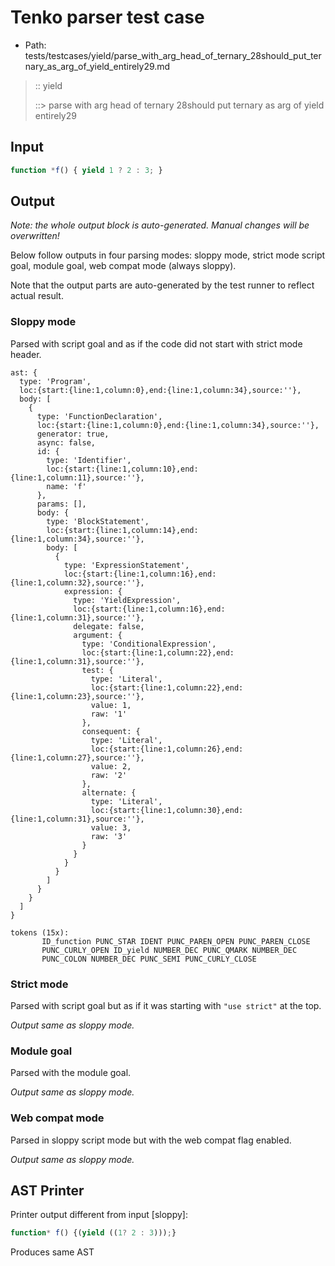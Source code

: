 # Tenko parser test case

- Path: tests/testcases/yield/parse_with_arg_head_of_ternary_28should_put_ternary_as_arg_of_yield_entirely29.md

> :: yield
>
> ::> parse with arg head of ternary 28should put ternary as arg of yield entirely29

## Input

`````js
function *f() { yield 1 ? 2 : 3; }
`````

## Output

_Note: the whole output block is auto-generated. Manual changes will be overwritten!_

Below follow outputs in four parsing modes: sloppy mode, strict mode script goal, module goal, web compat mode (always sloppy).

Note that the output parts are auto-generated by the test runner to reflect actual result.

### Sloppy mode

Parsed with script goal and as if the code did not start with strict mode header.

`````
ast: {
  type: 'Program',
  loc:{start:{line:1,column:0},end:{line:1,column:34},source:''},
  body: [
    {
      type: 'FunctionDeclaration',
      loc:{start:{line:1,column:0},end:{line:1,column:34},source:''},
      generator: true,
      async: false,
      id: {
        type: 'Identifier',
        loc:{start:{line:1,column:10},end:{line:1,column:11},source:''},
        name: 'f'
      },
      params: [],
      body: {
        type: 'BlockStatement',
        loc:{start:{line:1,column:14},end:{line:1,column:34},source:''},
        body: [
          {
            type: 'ExpressionStatement',
            loc:{start:{line:1,column:16},end:{line:1,column:32},source:''},
            expression: {
              type: 'YieldExpression',
              loc:{start:{line:1,column:16},end:{line:1,column:31},source:''},
              delegate: false,
              argument: {
                type: 'ConditionalExpression',
                loc:{start:{line:1,column:22},end:{line:1,column:31},source:''},
                test: {
                  type: 'Literal',
                  loc:{start:{line:1,column:22},end:{line:1,column:23},source:''},
                  value: 1,
                  raw: '1'
                },
                consequent: {
                  type: 'Literal',
                  loc:{start:{line:1,column:26},end:{line:1,column:27},source:''},
                  value: 2,
                  raw: '2'
                },
                alternate: {
                  type: 'Literal',
                  loc:{start:{line:1,column:30},end:{line:1,column:31},source:''},
                  value: 3,
                  raw: '3'
                }
              }
            }
          }
        ]
      }
    }
  ]
}

tokens (15x):
       ID_function PUNC_STAR IDENT PUNC_PAREN_OPEN PUNC_PAREN_CLOSE
       PUNC_CURLY_OPEN ID_yield NUMBER_DEC PUNC_QMARK NUMBER_DEC
       PUNC_COLON NUMBER_DEC PUNC_SEMI PUNC_CURLY_CLOSE
`````

### Strict mode

Parsed with script goal but as if it was starting with `"use strict"` at the top.

_Output same as sloppy mode._

### Module goal

Parsed with the module goal.

_Output same as sloppy mode._

### Web compat mode

Parsed in sloppy script mode but with the web compat flag enabled.

_Output same as sloppy mode._

## AST Printer

Printer output different from input [sloppy]:

````js
function* f() {(yield ((1? 2 : 3)));}
````

Produces same AST
